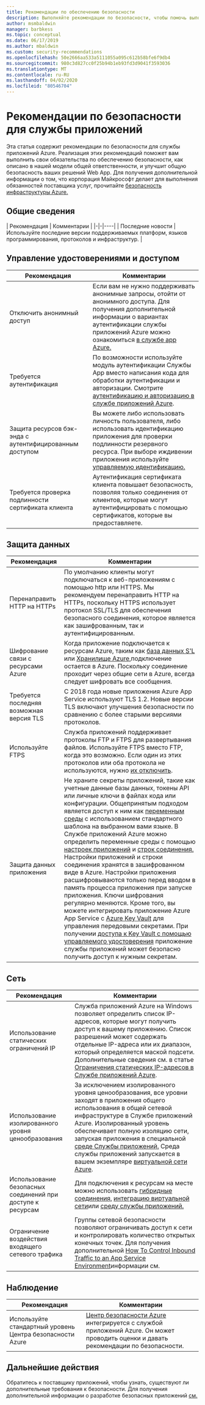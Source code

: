 ```yaml
---
title: Рекомендации по обеспечению безопасности
description: Выполняйте рекомендации по безопасности, чтобы помочь выполнить ваши обязательства по обеспечению безопасности, как указано в нашей модели общей ответственности. Улучшить безопасность вашего приложения.
author: msmbaldwin
manager: barbkess
ms.topic: conceptual
ms.date: 06/17/2019
ms.author: mbaldwin
ms.custom: security-recommendations
ms.openlocfilehash: 50e2666aa533a5111055a095c612b58bfe6f9db4
ms.sourcegitcommit: 980c3d827cc0f25b94b1eb93fd3d9041f3593036
ms.translationtype: MT
ms.contentlocale: ru-RU
ms.lasthandoff: 04/02/2020
ms.locfileid: "80546704"
---
```

# <a name="security-recommendations-for-app-service"></a>Рекомендации по безопасности для службы приложений

Эта статья содержит рекомендации по безопасности для службы приложений Azure. Реализация этих рекомендаций поможет вам выполнить свои обязательства по обеспечению безопасности, как описано в нашей модели общей ответственности, и улучшит общую безопасность ваших решений Web App. Для получения дополнительной информации о том, что корпорация Майкрософт делает для выполнения обязанностей поставщика услуг, прочитайте [безопасность инфраструктуры Azure.](../security/fundamentals/infrastructure.md)

## <a name="general"></a>Общие сведения

| Рекомендация | Комментарии |
|-|-|----|
| Последние новости | Используйте последние версии поддерживаемых платформ, языков программирования, протоколов и инфраструктур. |

## <a name="identity-and-access-management"></a>Управление удостоверениями и доступом

| Рекомендация | Комментарии |
|-|----|
| Отключить анонимный доступ | Если вам не нужно поддерживать анонимные запросы, отойти от анонимного доступа. Для получения дополнительной информации о вариантах аутентификации службы приложений Azure можно ознакомиться [в службе app Azure.](overview-authentication-authorization.md)|
| Требуется аутентификация | По возможности используйте модуль аутентификации Службы App вместо написания кода для обработки аутентификации и авторизации. Смотрите [аутентификацию и авторизацию в службе приложений Azure](overview-authentication-authorization.md). |
| Защита ресурсов бэк-энда с аутентифицированным доступом | Вы можете либо использовать личность пользователя, либо использовать идентификацию приложения для проверки подлинности резервного ресурса. При выборе иждивении приложения используйте [управляемую идентификацию.](overview-managed-identity.md)
| Требуется проверка подлинности сертификата клиента | Аутентификация сертификата клиента повышает безопасность, позволяя только соединения от клиентов, которые могут аутентифицировать с помощью сертификатов, которые вы предоставляете. |

## <a name="data-protection"></a>Защита данных

| Рекомендация | Комментарии |
|-|-|
| Перенаправить HTTP на HTTPs | По умолчанию клиенты могут подключаться к веб-приложениям с помощью http или HTTPS. Мы рекомендуем перенаправить HTTP на HTTPs, поскольку HTTPS использует протокол SSL/TLS для обеспечения безопасного соединения, которое является как зашифрованным, так и аутентифицированным. |
| Шифрование связи с ресурсами Azure | Когда приложение подключается к ресурсам Azure, таким как [база данных S'L](https://azure.microsoft.com/services/sql-database/) или [Хранилище Azure,](/azure/storage/)подключение остается в Azure. Поскольку соединение проходит через общие сети в Azure, всегда следует шифровать все сообщения. |
| Требуется последняя возможная версия TLS | С 2018 года новые приложения Azure App Service используют TLS 1.2. Новые версии TLS включают улучшения безопасности по сравнению с более старыми версиями протоколов. |
| Используйте FTPS | Служба приложений поддерживает протоколы FTP и FTPS для развертывания файлов. Используйте FTPS вместо FTP, когда это возможно. Если один из этих протоколов или оба протокола не используются, нужно [их отключить](deploy-ftp.md#enforce-ftps). |
| Защита данных приложения | Не храните секреты приложений, такие как учетные данные базы данных, токены API или личные ключи в файлах кода или конфигурации. Общепринятым подходом является доступ к ним как [переменным среды](https://wikipedia.org/wiki/Environment_variable) с использованием стандартного шаблона на выбранном вами языке. В Службе приложений Azure можно определить переменные среды с помощью [настроек приложений](web-sites-configure.md) и [строк соединения.](web-sites-configure.md) Настройки приложений и строки соединения хранятся в зашифрованном виде в Azure. Настройки приложения расшифровываются только перед вводом в память процесса приложения при запуске приложения. Ключи шифрования регулярно меняются. Кроме того, вы можете интегрировать приложение Azure App Service с [Azure Key Vault](/azure/key-vault/) для управления передовыми секретами. При получении [доступа к Key Vault с помощью управляемого удостоверения](../key-vault/tutorial-web-application-keyvault.md) приложение службы приложений может безопасно получить доступ к нужным секретам. |

## <a name="networking"></a>Сеть

| Рекомендация | Комментарии |
|-|-|
| Использование статических ограничений IP | Служба приложений Azure на Windows позволяет определить список IP-адресов, которые могут получить доступ к вашему приложению. Список разрешений может содержать отдельные IP-адреса или их диапазон, который определяется маской подсети. Дополнительные сведения см. в статье [Ограничения статических IP-адресов в Службе приложений Azure](app-service-ip-restrictions.md).  |
| Использование изолированного уровня ценообразования | За исключением изолированного уровня ценообразования, все уровни заходят в приложения общего использования в общей сетевой инфраструктуре в Службе приложений Azure. Изолированный уровень обеспечивает полную изоляцию сети, запуская приложения в специальной [среде Службы приложений.](environment/intro.md) Среда службы приложений запускается в вашем экземпляре [виртуальной сети Azure](/azure/virtual-network/).|
| Использование безопасных соединений при доступе к ресурсам | Для подключения к ресурсам на месте можно использовать [гибридные соединения,](app-service-hybrid-connections.md) [интеграцию виртуальной сети](web-sites-integrate-with-vnet.md)или [среду службы приложений.](environment/intro.md) |
| Ограничение воздействия входящего сетевого трафика | Группы сетевой безопасности позволяют ограничивать доступ к сети и контролировать количество открытых конечных точек. Для получения дополнительной [How To Control Inbound Traffic to an App Service Environment](environment/app-service-app-service-environment-control-inbound-traffic.md)информации см. |

## <a name="monitoring"></a>Наблюдение

| Рекомендация | Комментарии |
|-|-|
|Используйте стандартный уровень Центра безопасности Azure | [Центр безопасности Azure](../security-center/security-center-app-services.md) интегрируется с службой приложений Azure. Он может проводить оценки и давать рекомендации по безопасности. |

## <a name="next-steps"></a>Дальнейшие действия

Обратитесь к поставщику приложений, чтобы узнать, существуют ли дополнительные требования к безопасности. Для получения дополнительной информации о разработке безопасных приложений [см.](../security/fundamentals/abstract-develop-secure-apps.md)
